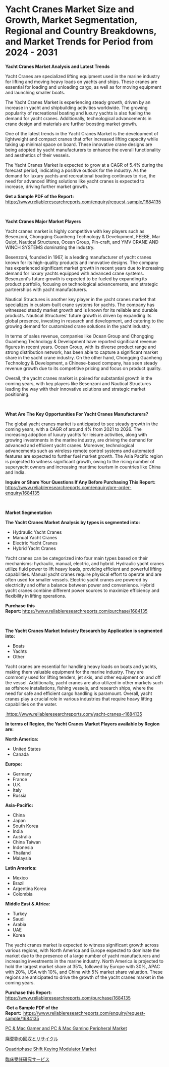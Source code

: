 <p><h1>Yacht Cranes Market Size and Growth, Market Segmentation, Regional and Country Breakdowns, and Market Trends for Period from 2024 -  2031</h1></p><p><strong>Yacht Cranes Market Analysis and Latest Trends</strong></p>
<p><p>Yacht Cranes are specialized lifting equipment used in the marine industry for lifting and moving heavy loads on yachts and ships. These cranes are essential for loading and unloading cargo, as well as for moving equipment and launching smaller boats.</p><p>The Yacht Cranes Market is experiencing steady growth, driven by an increase in yacht and shipbuilding activities worldwide. The growing popularity of recreational boating and luxury yachts is also fueling the demand for yacht cranes. Additionally, technological advancements in crane design and materials are further boosting market growth.</p><p>One of the latest trends in the Yacht Cranes Market is the development of lightweight and compact cranes that offer increased lifting capacity while taking up minimal space on board. These innovative crane designs are being adopted by yacht manufacturers to enhance the overall functionality and aesthetics of their vessels.</p><p>The Yacht Cranes Market is expected to grow at a CAGR of 5.4% during the forecast period, indicating a positive outlook for the industry. As the demand for luxury yachts and recreational boating continues to rise, the need for advanced lifting solutions like yacht cranes is expected to increase, driving further market growth.</p></p>
<p><strong>Get a Sample PDF of the Report:&nbsp;</strong> <a href="https://www.reliableresearchreports.com/enquiry/request-sample/1684135">https://www.reliableresearchreports.com/enquiry/request-sample/1684135</a></p>
<p>&nbsp;</p>
<p><strong>Yacht Cranes Major Market Players</strong></p>
<p><p>Yacht cranes market is highly competitive with key players such as Besenzoni, Chongqing Guanheng Technology & Development, FEEBE, Mar Quipt, Nautical Structures, Ocean Group, Pin-craft, and YMV CRANE AND WINCH SYSTEMS dominating the industry. </p><p>Besenzoni, founded in 1967, is a leading manufacturer of yacht cranes known for its high-quality products and innovative designs. The company has experienced significant market growth in recent years due to increasing demand for luxury yachts equipped with advanced crane systems. Besenzoni's future growth is expected to be fueled by expanding its product portfolio, focusing on technological advancements, and strategic partnerships with yacht manufacturers.</p><p>Nautical Structures is another key player in the yacht cranes market that specializes in custom-built crane systems for yachts. The company has witnessed steady market growth and is known for its reliable and durable products. Nautical Structures' future growth is driven by expanding its global presence, investing in research and development, and catering to the growing demand for customized crane solutions in the yacht industry.</p><p>In terms of sales revenue, companies like Ocean Group and Chongqing Guanheng Technology & Development have reported significant revenue figures in recent years. Ocean Group, with its diverse product range and strong distribution network, has been able to capture a significant market share in the yacht crane industry. On the other hand, Chongqing Guanheng Technology & Development, a Chinese-based company, has seen steady revenue growth due to its competitive pricing and focus on product quality.</p><p>Overall, the yacht cranes market is poised for substantial growth in the coming years, with key players like Besenzoni and Nautical Structures leading the way with their innovative solutions and strategic market positioning.</p></p>
<p>&nbsp;</p>
<p><strong>What Are The Key Opportunities For Yacht Cranes Manufacturers?</strong></p>
<p><p>The global yacht cranes market is anticipated to see steady growth in the coming years, with a CAGR of around 4% from 2021 to 2026. The increasing adoption of luxury yachts for leisure activities, along with growing investments in the marine industry, are driving the demand for advanced and efficient yacht cranes. Moreover, technological advancements such as wireless remote control systems and automated features are expected to further fuel market growth. The Asia Pacific region is projected to witness significant growth, owing to the rising number of superyacht owners and increasing maritime tourism in countries like China and India.</p></p>
<p><strong>Inquire or Share Your Questions If Any Before Purchasing This Report:</strong> <a href="https://www.reliableresearchreports.com/enquiry/pre-order-enquiry/1684135">https://www.reliableresearchreports.com/enquiry/pre-order-enquiry/1684135</a></p>
<p>&nbsp;</p>
<p><strong>Market Segmentation</strong></p>
<p><strong>The Yacht Cranes Market Analysis by types is segmented into:</strong></p>
<p><ul><li>Hydraulic Yacht Cranes</li><li>Manual Yacht Cranes</li><li>Electric Yacht Cranes</li><li>Hybrid Yacht Cranes</li></ul></p>
<p><p>Yacht cranes can be categorized into four main types based on their mechanisms: hydraulic, manual, electric, and hybrid. Hydraulic yacht cranes utilize fluid power to lift heavy loads, providing efficient and powerful lifting capabilities. Manual yacht cranes require physical effort to operate and are often used for smaller vessels. Electric yacht cranes are powered by electricity and offer a balance between power and convenience. Hybrid yacht cranes combine different power sources to maximize efficiency and flexibility in lifting operations.</p></p>
<p><strong>Purchase this Report:&nbsp;</strong><a href="https://www.reliableresearchreports.com/purchase/1684135">https://www.reliableresearchreports.com/purchase/1684135</a></p>
<p>&nbsp;</p>
<p><strong>The Yacht Cranes Market Industry Research by Application is segmented into:</strong></p>
<p><ul><li>Boats</li><li>Yachts</li><li>Other</li></ul></p>
<p><p>Yacht cranes are essential for handling heavy loads on boats and yachts, making them valuable equipment for the marine industry. They are commonly used for lifting tenders, jet skis, and other equipment on and off the vessel. Additionally, yacht cranes are also utilized in other markets such as offshore installations, fishing vessels, and research ships, where the need for safe and efficient cargo handling is paramount. Overall, yacht cranes play a crucial role in various industries that require heavy lifting capabilities on the water.</p></p>
<p><a href="https://www.reliableresearchreports.com/yacht-cranes-r1684135">&nbsp;https://www.reliableresearchreports.com/yacht-cranes-r1684135</a></p>
<p><strong>In terms of Region, the Yacht Cranes Market Players available by Region are:</strong></p>
<p>
    <p> <strong> North America: </strong>
        <ul>
            <li>United States</li>
            <li>Canada</li>
        </ul>
        </p> 
    <p> <strong> Europe: </strong>
        <ul>
            <li>Germany</li>
            <li>France</li>
            <li>U.K.</li>
            <li>Italy</li>
            <li>Russia</li>
        </ul>
        </p> 
    <p> <strong> Asia-Pacific: </strong>
        <ul>
            <li>China</li>
            <li>Japan</li>
            <li>South Korea</li>
            <li>India</li>
            <li>Australia</li>
            <li>China Taiwan</li>
            <li>Indonesia</li>
            <li>Thailand</li>
            <li>Malaysia</li>
        </ul>
        </p> 
    <p> <strong> Latin America: </strong>
        <ul>
            <li>Mexico</li>
            <li>Brazil</li>
            <li>Argentina Korea</li>
            <li>Colombia</li>
        </ul>
        </p> 
    <p> <strong> Middle East & Africa: </strong>
        <ul>
            <li>Turkey</li>
            <li>Saudi</li>
            <li>Arabia</li>
            <li>UAE</li>
            <li>Korea</li>
        </ul>
    </p>
    </p>
<p><p>The yacht cranes market is expected to witness significant growth across various regions, with North America and Europe expected to dominate the market due to the presence of a large number of yacht manufacturers and increasing investments in the marine industry. North America is projected to hold the largest market share at 35%, followed by Europe with 30%, APAC with 20%, USA with 10%, and China with 5% market share valuation. These regions are anticipated to drive the growth of the yacht cranes market in the coming years.</p></p>
<p><strong>Purchase this Report: </strong><a href="https://www.reliableresearchreports.com/purchase/1684135">https://www.reliableresearchreports.com/purchase/1684135</a></p>
<p>&nbsp;<strong>Get a Sample PDF of the Report:&nbsp;&nbsp;</strong><a href="https://www.reliableresearchreports.com/enquiry/request-sample/1684135">https://www.reliableresearchreports.com/enquiry/request-sample/1684135</a></p>
<p><strong></strong></p>
<p><p><a href="https://github.com/josesg55/Market-Research-Report-List-3/blob/main/pc-mac-gamer-and-pc-mac-gaming-peripheral-market.md">PC & Mac Gamer and PC & Mac Gaming Peripheral Market</a></p><p><a href="https://github.com/DeonBoer2023/Market-Research-Report-List-1/blob/main/3273665155014.md">廃棄物の回収とリサイクル</a></p><p><a href="https://github.com/indrystar/Market-Research-Report-List-3/blob/main/quadriphase-shift-keying-modulator-market.md">Quadriphase Shift Keying Modulator Market</a></p><p><a href="https://github.com/dawson566/Market-Research-Report-List-2/blob/main/4618071155013.md">臨床受託研究サービス</a></p></p>